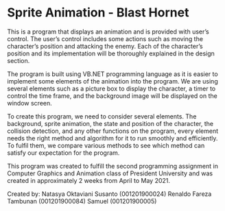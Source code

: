 # Sprite Animation - Blast Hornet

This is a program that displays an animation and is provided with user’s control. The user’s control includes some actions such as moving the character’s position and attacking the enemy. Each of the character’s position and its implementation will be thoroughly explained in the design section. 

The program is built using VB.NET programming language as it is easier to implement some elements of the animation into the program. We are using several elements such as a picture box to display the character, a timer to control the time frame, and the background image will be displayed on the window screen.

To create this program, we need to consider several elements. The background, sprite animation, the state and position of the character, the collision detection, and any other functions on the program, every element needs the right method and algorithm for it to run smoothly and efficiently. To fulfil them, we compare various methods to see which method can satisfy our expectation for the program. 

This program was created to fulfill the second programming assignment in Computer Graphics and Animation class of President University and was created in approximately 2 weeks from April to May 2021.

Created by:
Natasya Oktaviani Susanto (001201900024)
Renaldo Fareza Tambunan (001201900084)
Samuel (001201900005)

